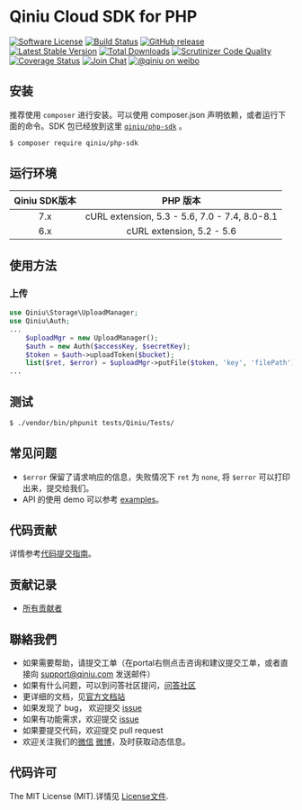 # Qiniu Cloud SDK for PHP
[![Software License](https://img.shields.io/badge/license-MIT-brightgreen.svg)](LICENSE)
[![Build Status](https://travis-ci.org/qiniu/php-sdk.svg)](https://travis-ci.org/qiniu/php-sdk)
[![GitHub release](https://img.shields.io/github/v/tag/qiniu/php-sdk.svg?label=release)](https://github.com/qiniu/php-sdk/releases)
[![Latest Stable Version](https://img.shields.io/packagist/v/qiniu/php-sdk.svg)](https://packagist.org/packages/qiniu/php-sdk)
[![Total Downloads](https://img.shields.io/packagist/dt/qiniu/php-sdk.svg)](https://packagist.org/packages/qiniu/php-sdk)
[![Scrutinizer Code Quality](https://scrutinizer-ci.com/g/qiniu/php-sdk/badges/quality-score.png?b=master)](https://scrutinizer-ci.com/g/qiniu/php-sdk/?branch=master)
[![Coverage Status](https://codecov.io/gh/qiniu/php-sdk/branch/master/graph/badge.svg)](https://codecov.io/gh/qiniu/php-sdk)
[![Join Chat](https://badges.gitter.im/Join%20Chat.svg)](https://gitter.im/qiniu/php-sdk?utm_source=badge&utm_medium=badge&utm_campaign=pr-badge&utm_content=badge)
[![@qiniu on weibo](http://img.shields.io/badge/weibo-%40qiniutek-blue.svg)](http://weibo.com/qiniutek)


## 安装

推荐使用 `composer` 进行安装。可以使用 composer.json 声明依赖，或者运行下面的命令。SDK 包已经放到这里 [`qiniu/php-sdk`][install-packagist] 。

```bash
$ composer require qiniu/php-sdk
```

## 运行环境

| Qiniu SDK版本 |                     PHP 版本                      |
|:--------------------:|:-----------------------------------------------:|
|          7.x         | cURL extension,   5.3 - 5.6, 7.0 - 7.4, 8.0-8.1 |
|          6.x         |           cURL extension,   5.2 - 5.6           |

## 使用方法

### 上传
```php
use Qiniu\Storage\UploadManager;
use Qiniu\Auth;
...
    $uploadMgr = new UploadManager();
    $auth = new Auth($accessKey, $secretKey);
    $token = $auth->uploadToken($bucket);
    list($ret, $error) = $uploadMgr->putFile($token, 'key', 'filePath');
...
```

## 测试

``` bash
$ ./vendor/bin/phpunit tests/Qiniu/Tests/
```

## 常见问题

- `$error` 保留了请求响应的信息，失败情况下 `ret` 为 `none`, 将 `$error` 可以打印出来，提交给我们。
- API 的使用 demo 可以参考 [examples](https://github.com/qiniu/php-sdk/tree/master/examples)。

## 代码贡献

详情参考[代码提交指南](https://github.com/qiniu/php-sdk/blob/master/CONTRIBUTING.md)。

## 贡献记录

- [所有贡献者](https://github.com/qiniu/php-sdk/contributors)

## 聯絡我們

- 如果需要帮助，请提交工单（在portal右侧点击咨询和建议提交工单，或者直接向 support@qiniu.com 发送邮件）
- 如果有什么问题，可以到问答社区提问，[问答社区](https://qiniu.segmentfault.com/)
- 更详细的文档，见[官方文档站](https://developer.qiniu.com/)
- 如果发现了 bug， 欢迎提交 [issue](https://github.com/qiniu/php-sdk/issues)
- 如果有功能需求，欢迎提交 [issue](https://github.com/qiniu/php-sdk/issues)
- 如果要提交代码，欢迎提交 pull request
- 欢迎关注我们的[微信](https://www.qiniu.com/#weixin) [微博](https://weibo.com/qiniutek)，及时获取动态信息。

## 代码许可

The MIT License (MIT).详情见 [License文件](https://github.com/qiniu/php-sdk/blob/master/LICENSE).

[packagist]: http://packagist.org
[install-packagist]: https://packagist.org/packages/qiniu/php-sdk
